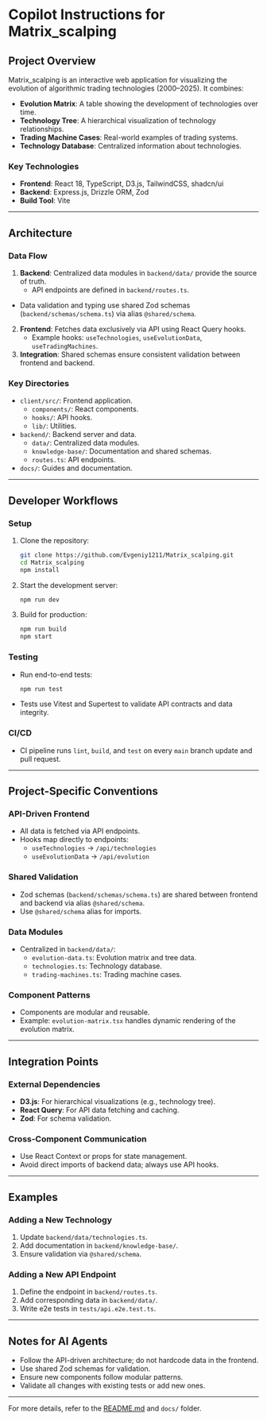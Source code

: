 # Copilot Instructions for Matrix_scalping

## Project Overview
Matrix_scalping is an interactive web application for visualizing the evolution of algorithmic trading technologies (2000–2025). It combines:
- **Evolution Matrix**: A table showing the development of technologies over time.
- **Technology Tree**: A hierarchical visualization of technology relationships.
- **Trading Machine Cases**: Real-world examples of trading systems.
- **Technology Database**: Centralized information about technologies.

### Key Technologies
- **Frontend**: React 18, TypeScript, D3.js, TailwindCSS, shadcn/ui
- **Backend**: Express.js, Drizzle ORM, Zod
- **Build Tool**: Vite

---

## Architecture

### Data Flow
1. **Backend**: Centralized data modules in `backend/data/` provide the source of truth.
   - API endpoints are defined in `backend/routes.ts`.
  - Data validation and typing use shared Zod schemas (`backend/schemas/schema.ts`) via alias `@shared/schema`.
2. **Frontend**: Fetches data exclusively via API using React Query hooks.
   - Example hooks: `useTechnologies`, `useEvolutionData`, `useTradingMachines`.
3. **Integration**: Shared schemas ensure consistent validation between frontend and backend.

### Key Directories
- `client/src/`: Frontend application.
  - `components/`: React components.
  - `hooks/`: API hooks.
  - `lib/`: Utilities.
- `backend/`: Backend server and data.
  - `data/`: Centralized data modules.
  - `knowledge-base/`: Documentation and shared schemas.
  - `routes.ts`: API endpoints.
- `docs/`: Guides and documentation.

---

## Developer Workflows

### Setup
1. Clone the repository:
   ```bash
   git clone https://github.com/Evgeniy1211/Matrix_scalping.git
   cd Matrix_scalping
   npm install
   ```
2. Start the development server:
   ```bash
   npm run dev
   ```
3. Build for production:
   ```bash
   npm run build
   npm start
   ```

### Testing
- Run end-to-end tests:
  ```bash
  npm run test
  ```
- Tests use Vitest and Supertest to validate API contracts and data integrity.

### CI/CD
- CI pipeline runs `lint`, `build`, and `test` on every `main` branch update and pull request.

---

## Project-Specific Conventions

### API-Driven Frontend
- All data is fetched via API endpoints.
- Hooks map directly to endpoints:
  - `useTechnologies` → `/api/technologies`
  - `useEvolutionData` → `/api/evolution`

### Shared Validation
- Zod schemas (`backend/schemas/schema.ts`) are shared between frontend and backend via alias `@shared/schema`.
- Use `@shared/schema` alias for imports.

### Data Modules
- Centralized in `backend/data/`:
  - `evolution-data.ts`: Evolution matrix and tree data.
  - `technologies.ts`: Technology database.
  - `trading-machines.ts`: Trading machine cases.

### Component Patterns
- Components are modular and reusable.
- Example: `evolution-matrix.tsx` handles dynamic rendering of the evolution matrix.

---

## Integration Points

### External Dependencies
- **D3.js**: For hierarchical visualizations (e.g., technology tree).
- **React Query**: For API data fetching and caching.
- **Zod**: For schema validation.

### Cross-Component Communication
- Use React Context or props for state management.
- Avoid direct imports of backend data; always use API hooks.

---

## Examples

### Adding a New Technology
1. Update `backend/data/technologies.ts`.
2. Add documentation in `backend/knowledge-base/`.
3. Ensure validation via `@shared/schema`.

### Adding a New API Endpoint
1. Define the endpoint in `backend/routes.ts`.
2. Add corresponding data in `backend/data/`.
3. Write e2e tests in `tests/api.e2e.test.ts`.

---

## Notes for AI Agents
- Follow the API-driven architecture; do not hardcode data in the frontend.
- Use shared Zod schemas for validation.
- Ensure new components follow modular patterns.
- Validate all changes with existing tests or add new ones.

---

For more details, refer to the [README.md](../README.md) and `docs/` folder.